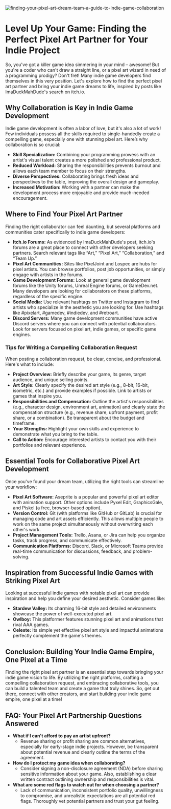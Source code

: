 ![finding-your-pixel-art-dream-team-a-guide-to-indie-game-collaboration](https://images.pexels.com/photos/33447168/pexels-photo-33447168.jpeg?auto=compress&cs=tinysrgb&fit=crop&h=627&w=1200)

# Level Up Your Game: Finding the Perfect Pixel Art Partner for Your Indie Project

So, you've got a killer game idea simmering in your mind – awesome! But you're a coder who can't draw a straight line, or a pixel art wizard in need of a programming prodigy? Don't fret! Many indie game developers find themselves in this very position. Let's explore how to find the perfect pixel art partner and bring your indie game dreams to life, inspired by posts like ImaDuckMahDude's search on itch.io.

## Why Collaboration is Key in Indie Game Development

Indie game development is often a labor of love, but it's also a lot of work! Few individuals possess all the skills required to single-handedly create a compelling game, especially one with stunning pixel art. Here’s why collaboration is so crucial:

*   **Skill Specialization:** Combining your programming prowess with an artist's visual talent creates a more polished and professional product.
*   **Reduced Workload:** Sharing the responsibilities prevents burnout and allows each team member to focus on their strengths.
*   **Diverse Perspectives:** Collaborating brings fresh ideas and perspectives to the table, improving the overall design and gameplay.
*   **Increased Motivation:** Working with a partner can make the development process more enjoyable and provide much-needed encouragement.

## Where to Find Your Pixel Art Partner

Finding the right collaborator can feel daunting, but several platforms and communities cater specifically to indie game developers:

*   **Itch.io Forums:** As evidenced by ImaDuckMahDude's post, itch.io's forums are a great place to connect with other developers seeking partners. Search relevant tags like “Art,” “Pixel Art,” “Collaboration,” and “Team Up.”
*   **Pixel Art Communities:** Sites like PixelJoint and Lospec are hubs for pixel artists. You can browse portfolios, post job opportunities, or simply engage with artists in the forums.
*   **Game Development Forums:** Look at general game development forums like the Unity forums, Unreal Engine forums, or GameDev.net. Many developers are looking for collaborators on these platforms, regardless of the specific engine.
*   **Social Media:** Use relevant hashtags on Twitter and Instagram to find artists who specialize in the aesthetic you are looking for. Use hashtags like #pixelart, #gamedev, #indiedev, and #retroart.
*   **Discord Servers:** Many game development communities have active Discord servers where you can connect with potential collaborators. Look for servers focused on pixel art, indie games, or specific game engines.

### Tips for Writing a Compelling Collaboration Request

When posting a collaboration request, be clear, concise, and professional. Here's what to include:

*   **Project Overview:** Briefly describe your game, its genre, target audience, and unique selling points.
*   **Art Style:** Clearly specify the desired art style (e.g., 8-bit, 16-bit, isometric, etc.) and provide examples if possible. Link to artists or games that inspire you.
*   **Responsibilities and Compensation:** Outline the artist's responsibilities (e.g., character design, environment art, animation) and clearly state the compensation structure (e.g., revenue share, upfront payment, profit share, or a combination). Be transparent about the budget and timeframe.
*   **Your Strengths:** Highlight your own skills and experience to demonstrate what you bring to the table.
*   **Call to Action:** Encourage interested artists to contact you with their portfolios and relevant experience.

## Essential Tools for Collaborative Pixel Art Development

Once you've found your dream team, utilizing the right tools can streamline your workflow:

*   **Pixel Art Software:** Aseprite is a popular and powerful pixel art editor with animation support. Other options include Pyxel Edit, GraphicsGale, and Piskel (a free, browser-based option).
*   **Version Control:** Git (with platforms like GitHub or GitLab) is crucial for managing code and art assets efficiently. This allows multiple people to work on the same project simultaneously without overwriting each other's work.
*   **Project Management Tools:** Trello, Asana, or Jira can help you organize tasks, track progress, and communicate effectively.
*   **Communication Platforms:** Discord, Slack, or Microsoft Teams provide real-time communication for discussions, feedback, and problem-solving.

## Inspiration from Successful Indie Games with Striking Pixel Art

Looking at successful indie games with notable pixel art can provide inspiration and help you define your desired aesthetic. Consider games like:

*   **Stardew Valley:** Its charming 16-bit style and detailed environments showcase the power of well-executed pixel art.
*   **Owlboy:** This platformer features stunning pixel art and animations that rival AAA games.
*   **Celeste:** Its simple yet effective pixel art style and impactful animations perfectly complement the game's themes.

## Conclusion: Building Your Indie Game Empire, One Pixel at a Time

Finding the right pixel art partner is an essential step towards bringing your indie game vision to life. By utilizing the right platforms, crafting a compelling collaboration request, and embracing collaborative tools, you can build a talented team and create a game that truly shines. So, get out there, connect with other creators, and start building your indie game empire, one pixel at a time!

## FAQ: Your Pixel Art Partnership Questions Answered

*   **What if I can't afford to pay an artist upfront?**
    *   Revenue sharing or profit sharing are common alternatives, especially for early-stage indie projects. However, be transparent about potential revenue and clearly outline the terms of the agreement.
*   **How do I protect my game idea when collaborating?**
    *   Consider signing a non-disclosure agreement (NDA) before sharing sensitive information about your game. Also, establishing a clear written contract outlining ownership and responsibilities is vital.
*   **What are some red flags to watch out for when choosing a partner?**
    *   Lack of communication, inconsistent portfolio quality, unwillingness to compromise, and unrealistic expectations are all potential red flags. Thoroughly vet potential partners and trust your gut feeling.